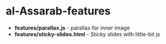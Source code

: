 # al-Assarab-features
* **features/parallax.js** - parallax for inner image
* **features/sticky-slides.html** - Sticky slides with little-bit js
